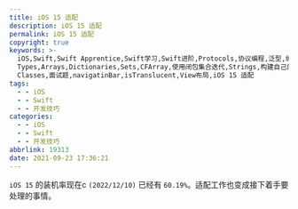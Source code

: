 ```yaml
---
title: iOS 15 适配
description: iOS 15 适配
permalink: iOS 15 适配
copyright: true
keywords: >-
  iOS,Swift,Swift Apprentice,Swift学习,Swift进阶,Protocols,协议编程,泛型,编程,多态,Collection
  Types,Arrays,Dictionaries,Sets,CFArray,使用闭包集合迭代,Strings,构建自己的类型,Structures,结构体,Methods,Classes,Advanced
  Classes,面试题,navigatinBar,isTranslucent,View布局,iOS 15 适配
tags:
  - - iOS
  - - Swift
  - - 开发技巧
categories:
  - - iOS
  - - Swift
  - - 开发技巧
abbrlink: 19313
date: 2021-09-23 17:36:21
---
```


`iOS 15` 的装机率现在c `(2022/12/10)` 已经有 `60.19%`。适配工作也变成接下着手要处理的事情。

